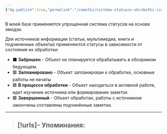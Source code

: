 ```yaml
---
{"dg-publish":true,"permalink":"/zametki/sistema-statusov-obrabotki-istochnikov-v-obsidian/","created":"2024-07-07 22:19","updated":"2024-09-03T16:25:02+03:00"}
---
```


В моей базе применяется упрощенная система статусов на основе эмодзи. 

Для источников информации (статьи, мультимедиа, книги и подчиненные объекты) применяются статусы в зависимости от состояния их обработки:
- ⬛ **Заброшен**  - Объект не планируется обрабатывать в обозримом бедующем.
- 🟥 **Запланировано** - Объект запланирован к обработке, основные работы не начаты
- 🟦 **В процессе обработки** - Объект находиться в активной работе, идет изучение источника или формирование заметок.
- 🟩 **Завершенный** - Объект обработан, работы с источником закончены составлены подчинённые заметки.

---
> [!urls]- Упоминания:
> - 